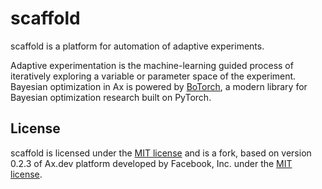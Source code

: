 # scaffold

scaffold is a platform for automation of adaptive experiments.

Adaptive experimentation is the machine-learning guided process of iteratively
exploring a variable or parameter space of the experiment. 
Bayesian optimization in Ax is powered by [BoTorch](https://github.com/facebookexternal/botorch),
a modern library for Bayesian optimization research built on PyTorch.

## License

scaffold is licensed under the [MIT license](./LICENSE) and is a fork, based on version 0.2.3 
of Ax.dev platform developed by Facebook, Inc. under the [MIT license](./LICENSE).
